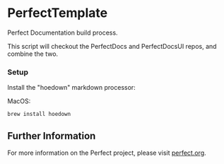 # PerfectTemplate

Perfect Documentation build process.

This script will checkout the PerfectDocs and PerfectDocsUI repos, and combine the two.

### Setup

Install the "hoedown" markdown processor:

MacOS:

``` 
brew install hoedown
```


## Further Information
For more information on the Perfect project, please visit [perfect.org](http://perfect.org).
